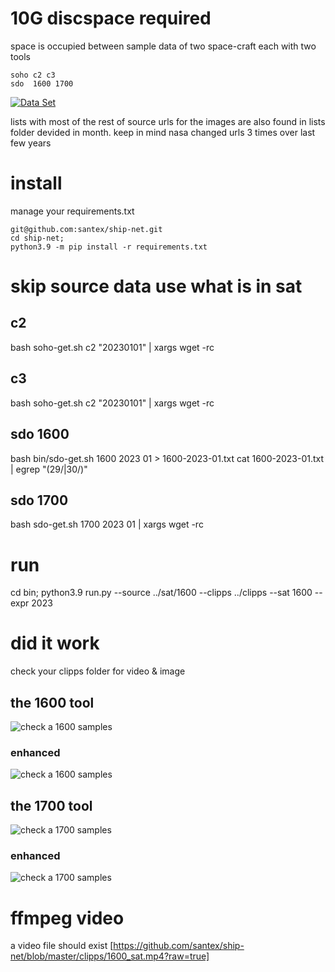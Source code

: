 # 10G discspace required

space is occupied between sample data
of two space-craft each with two tools
```
soho c2 c3
sdo  1600 1700
```
[![Data Set]([/assets/images/codey.jpg](https://storage.googleapis.com/kaggle-datasets-images/3138896/5422629/95e2cb04fb4888500edb158aeb304ba1/dataset-cover.png) '6 long run high res videos')]([https://codecademy.com](https://www.kaggle.com/datasets/santex/ship-net-satellite-computer-vision-out-video))



lists with most of the rest of source urls 
for the images are also found in lists folder
devided in month.
keep in mind nasa changed urls 3 times
over last few years 



# install

manage your requirements.txt
```
git@github.com:santex/ship-net.git
cd ship-net;
python3.9 -m pip install -r requirements.txt
```
# skip source data use what is in sat

## c2
bash soho-get.sh c2 "20230101" | xargs wget -rc

## c3

bash soho-get.sh c2 "20230101" | xargs wget -rc

## sdo 1600

bash  bin/sdo-get.sh 1600 2023 01 > 1600-2023-01.txt
cat 1600-2023-01.txt | egrep "(29/|30/)"

## sdo 1700

bash  sdo-get.sh 1700 2023 01  | xargs wget -rc


# run

cd bin;
python3.9 run.py --source ../sat/1600 --clipps ../clipps --sat 1600 --expr 2023



# did it work
check your clipps folder for video & image

## the 1600 tool
![check a 1600 samples](https://raw.githubusercontent.com/santex/ship-net/master/clipps/1600_sample.jpg)

### enhanced
![check a 1600 samples](https://raw.githubusercontent.com/santex/ship-net/master/clipps/1600_sample_enhanced.jpg)

## the 1700 tool
![check a 1700 samples](https://raw.githubusercontent.com/santex/ship-net/master/clipps/1700_sample.jpg)

### enhanced
![check a 1700 samples](https://raw.githubusercontent.com/santex/ship-net/master/clipps/1700_sample_enhanced.jpg)
# ffmpeg video

a video file should exist
[https://github.com/santex/ship-net/blob/master/clipps/1600_sat.mp4?raw=true]


